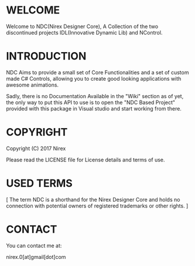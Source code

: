 WELCOME
=======

Welcome to NDC(Nirex Designer Core), A Collection of the two discontinued projects IDL(Innovative Dynamic Lib) and NControl.

INTRODUCTION
============

NDC Aims to provide a small set of Core
Functionalities and a set of custom made 
C# Controls, allowing you to create good
looking applications with awesome animations.



Sadly, there is no Documentation Available 
in the "Wiki" section as of yet, the only 
way to put this API to use is to open the 
"NDC Based Project" provided with this package 
in Visual studio and start working from there. 

COPYRIGHT 
=========

Copyright (C) 2017 Nirex

Please read the LICENSE file for License details and terms of use.

USED TERMS
==========

[ The term NDC is a shorthand for the Nirex Designer Core and holds no connection with potential owners of registered trademarks or other rights. ]

CONTACT
=======

You can contact me at:

nirex.0[at]gmail[dot]com
